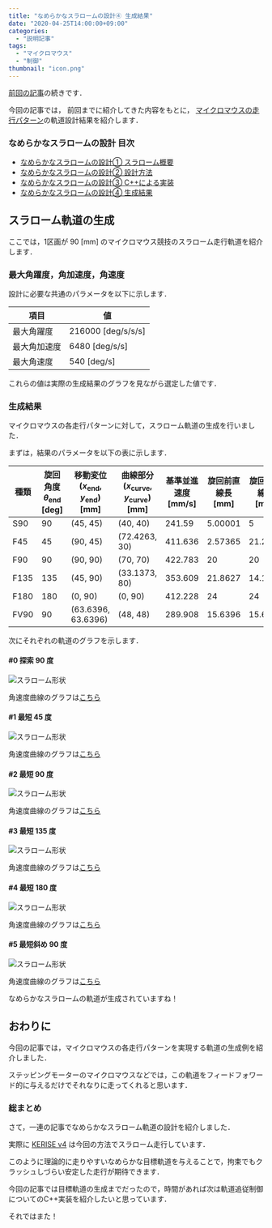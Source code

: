 ```yaml
---
title: "なめらかなスラロームの設計④ 生成結果"
date: "2020-04-25T14:00:00+09:00"
categories:
  - "説明記事"
tags:
  - "マイクロマウス"
  - "制御"
thumbnail: "icon.png"
---
```


[前回の記事](/posts/2020-04-25-slalom-trajectory-3/)の続きです．

今回の記事では，
前回までに紹介してきた内容をもとに，
[マイクロマウスの走行パターン](/posts/2017-09-03-pattern-of-turn/)の軌道設計結果を紹介します．

<!--more-->

### なめらかなスラロームの設計 目次

- [なめらかなスラロームの設計① スラローム概要](/posts/2020-04-25-slalom-trajectory-1/)
- [なめらかなスラロームの設計② 設計方法](/posts/2020-04-25-slalom-trajectory-2/)
- [なめらかなスラロームの設計③ C++による実装](/posts/2020-04-25-slalom-trajectory-3/)
- [なめらかなスラロームの設計④ 生成結果](/posts/2020-04-25-slalom-trajectory-4/)

## スラローム軌道の生成

ここでは，1区画が 90 [mm] のマイクロマウス競技のスラローム走行軌道を紹介します．

### 最大角躍度，角加速度，角速度

設計に必要な共通のパラメータを以下に示します．

| 項目         | 値                 |
| ------------ | ------------------ |
| 最大角躍度   | 216000 [deg/s/s/s] |
| 最大角加速度 | 6480 [deg/s/s]     |
| 最大角速度   | 540 [deg/s]        |

これらの値は実際の生成結果のグラフを見ながら選定した値です．

### 生成結果

マイクロマウスの各走行パターンに対して，スラローム軌道の生成を行いました．

まずは，結果のパラメータを以下の表に示します．

| 種類 | 旋回角度 $\theta_\mathrm{end}$ [deg] | 移動変位 $(x_\mathrm{end}$, $y_\mathrm{end})$ [mm] | 曲線部分 $(x_\mathrm{curve}$, $y_\mathrm{curve})$ [mm] | 基準並進速度 [mm/s] | 旋回前直線長 [mm] | 旋回後直線長 [mm] |
| ---- | ------------------------------------ | -------------------------------------------------- | ------------------------------------------------------ | ------------------- | ----------------- | ----------------- |
| S90  | 90                                   | (45, 45)                                           | (40, 40)                                               | 241.59              | 5.00001           | 5                 |
| F45  | 45                                   | (90, 45)                                           | (72.4263, 30)                                          | 411.636             | 2.57365           | 21.2132           |
| F90  | 90                                   | (90, 90)                                           | (70, 70)                                               | 422.783             | 20                | 20                |
| F135 | 135                                  | (45, 90)                                           | (33.1373, 80)                                          | 353.609             | 21.8627           | 14.1421           |
| F180 | 180                                  | (0, 90)                                            | (0, 90)                                                | 412.228             | 24                | 24                |
| FV90 | 90                                   | (63.6396, 63.6396)                                 | (48, 48)                                               | 289.908             | 15.6396           | 15.6396           |

次にそれぞれの軌道のグラフを示します．

#### #0 探索 90 度

![スラローム形状](shape/shape_0_xy.svg)

角速度曲線のグラフは[こちら](shape/shape_0_t.svg)

#### #1 最短 45 度

![スラローム形状](shape/shape_1_xy.svg)

角速度曲線のグラフは[こちら](shape/shape_1_t.svg)

#### #2 最短 90 度

![スラローム形状](shape/shape_2_xy.svg)

角速度曲線のグラフは[こちら](shape/shape_2_t.svg)

#### #3 最短 135 度

![スラローム形状](shape/shape_3_xy.svg)

角速度曲線のグラフは[こちら](shape/shape_3_t.svg)

#### #4 最短 180 度

![スラローム形状](shape/shape_4_xy.svg)

角速度曲線のグラフは[こちら](shape/shape_4_t.svg)

#### #5 最短斜め 90 度

![スラローム形状](shape/shape_5_xy.svg)

角速度曲線のグラフは[こちら](shape/shape_5_t.svg)

なめらかなスラロームの軌道が生成されていますね！

## おわりに

今回の記事では，マイクロマウスの各走行パターンを実現する軌道の生成例を紹介しました．

ステッピングモーターのマイクロマウスなどでは，この軌道をフィードフォワード的に与えるだけでそれなりに走ってくれると思います．

### 総まとめ

さて，一連の記事でなめらかなスラローム軌道の設計を紹介しました．

実際に [KERISE v4](/posts/2018-05-03-kerise-v4-coming/) は今回の方法でスラローム走行しています．

このように理論的に走りやすいなめらかな目標軌道を与えることで，拘束でもクラッシュしづらい安定した走行が期待できます．

今回の記事では目標軌道の生成までだったので，時間があれば次は軌道追従制御についてのC++実装を紹介したいと思っています．

それではまた！

<script type="text/x-mathjax-config">
    MathJax.Hub.Config({tex2jax: {inlineMath: [['$','$'], ['\\(','\\)']]}});
</script>
